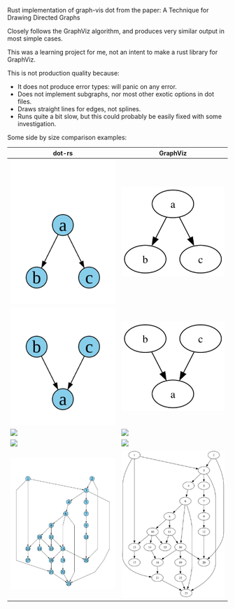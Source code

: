 Rust implementation of graph-vis dot from the paper: A Technique for Drawing Directed Graphs

Closely follows the GraphViz algorithm, and produces very similar output in most simple cases.

This was a learning project for me, not an intent to make a rust library for GraphViz.

This is not production quality because:
* It does not produce error types: will panic on any error.
* Does not implement subgraphs, nor most other exotic options
  in dot files.
* Draws straight lines for edges, not splines.
* Runs quite a bit slow, but this could probably be easily fixed
  with some investigation.
  
Some side by size comparison examples:

dot-rs | GraphViz
--- | --- |
<img src="dot_examples/basic/generated/dot-rs/a_to_b_and_c.svg"> | <img src="dot_examples/basic/generated/GraphViz/a_to_b_and_c.svg">
<img src="dot_examples/basic/generated/dot-rs/b_and_c_to_a.svg"> | <img src="dot_examples/basic/generated/GraphViz/b_and_c_to_a.svg">
<img src="dot_examples/tse_paper/dot-rs/example_2_3.svg"> | <img src="dot_examples/tse_paper/GraphViz/example_2_3.svg">
<img src="dot_examples/tse_paper/dot-rs/example_2_3_extended.svg"> | <img src="dot_examples/tse_paper/GraphViz/example_2_3_extended.svg">
<img src="dot_examples/layout/generated/dot-rs/large_example.svg"> | <img src="dot_examples/layout/generated/GraphViz/large_example.svg">